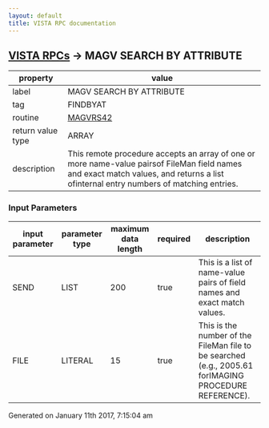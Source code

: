 ```yaml
---
layout: default
title: VISTA RPC documentation
---
```




## [VISTA RPCs](TableOfContent.md) &#8594; MAGV SEARCH BY ATTRIBUTE 

 property | value 
--- | --- 
 label | MAGV SEARCH BY ATTRIBUTE
 tag | FINDBYAT
 routine | [MAGVRS42](http://code.osehra.org/dox/Routine_MAGVRS42_source.html)
 return value type | ARRAY
 description | This remote procedure accepts an array of one or more name-value pairsof FileMan field names and exact match values, and returns a list ofinternal entry numbers of matching entries.

### Input Parameters

| input parameter | parameter type | maximum data length | required | description | 
| --- | --- | --- | --- | --- | 
| SEND | LIST | 200 | true | This is a list of name-value pairs of field names and exact match values. | 
| FILE | LITERAL | 15 | true | This is the number of the FileMan file to be searched (e.g., 2005.61 forIMAGING PROCEDURE REFERENCE). | 




 Generated on January 11th 2017, 7:15:04 am
